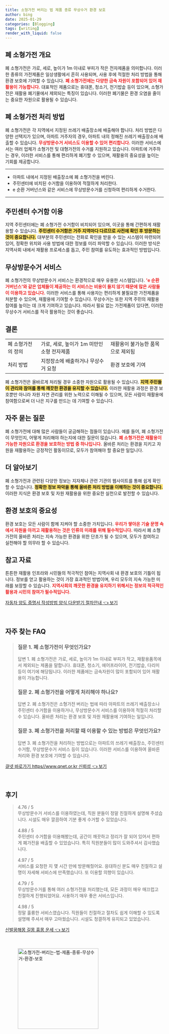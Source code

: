```yaml
---
title: 소형가전 버리는 법 제품 종류 무상수거 환경 보호
author: bing
date: 2025-01-29
categories: [Blogging]
tags: [writing]
render_with_liquid: false
---
```



<h2 id='폐 소형가전 개요'>폐 소형가전 개요</h2>

<p>폐 소형가전은 가로, 세로, 높이가 1m 이내로 부피가 작은 전자제품을 의미합니다. 이러한 종류의 가전제품은 일상생활에서 흔히 사용되며, 사용 후에 적절한 처리 방법을 통해 환경 보호에 기여할 수 있습니다. <b><span style="color: #ee2323;">폐 소형가전에는 다양한 금속 자원이 포함되어 있어 재활용이 가능합니다.</span></b> 대표적인 제품으로는 휴대폰, 청소기, 전기밥솥 등이 있으며, 소형가전은 재활용 폐기물에서 제외되는 특징이 있습니다. 이러한 폐기물은 환경 오염을 줄이는 중요한 자원으로 활용될 수 있습니다.</p>

<h2 id='폐 소형가전 처리 방법'>폐 소형가전 처리 방법</h2>

<p>폐 소형가전은 각 지역에서 지정된 쓰레기 배출장소에 배출해야 합니다. 처리 방법은 다양한 선택지가 있으며, 아파트 거주자의 경우, 아파트 내의 정해진 쓰레기 배출장소에 배출할 수 있습니다. <b><span style="color: #ee2323;">무상방문수거 서비스도 이용할 수 있어 편리합니다.</span></b> 이러한 서비스에서는 여러 업체가 소형가전 및 대형가전의 수거를 지원하고 있습니다. 아파트에 거주하는 경우, 이러한 서비스를 통해 편리하게 폐기할 수 있으며, 재활용의 중요성을 높이는 기회를 제공합니다.</p>

<hr />

<ul>
    <li>아파트 내에서 지정된 배출장소에 폐 소형가전을 버린다.</li>
    <li>주민센터에 비치된 수거함을 이용하여 적절하게 처리한다.</li>
    <li>e 순환 거버넌스와 같은 서비스에 무상방문수거를 신청하여 편리하게 수거한다.</li>
</ul>

<hr />

<h2 id='주민센터 수거함 이용'>주민센터 수거함 이용</h2>

<p>지역 주민센터에는 폐 소형가전 수거함이 비치되어 있으며, 이곳을 통해 간편하게 재활용할 수 있습니다. <b><span style="background-color: #ffe066;">주민센터 수거함은 거주 지역마다 다르므로 사전에 확인 후 방문하는 것이 중요합니다.</span></b> 대부분의 주민센터는 전화로 확인을 받을 수 있는 시스템이 마련되어 있어, 정확한 위치와 사용 방법에 대한 정보를 미리 파악할 수 있습니다. 이러한 방식은 지역사회 내에서 재활용 프로세스를 돕고, 주민 참여를 유도하는 효과적인 방법입니다.</p>

<h2 id='무상방문수거 서비스'>무상방문수거 서비스</h2>

<p>폐 소형가전의 무상방문수거 서비스는 환경적으로 매우 유용한 시스템입니다. <b><span style="color: #ee2323;">'e 순환 거버넌스'와 같은 업체들이 제공하는 이 서비스는 비용이 들지 않기 때문에 많은 사람들이 이용하고 있습니다.</span></b> 이러한 서비스를 통해 사용자는 편리하게 불필요한 가전제품을 처분할 수 있으며, 재활용에 기여할 수 있습니다. 무상수거는 또한 지역 주민의 재활용 참여를 높이는 데 크게 기여하고 있습니다. 따라서 필요 없는 가전제품이 있다면, 이러한 무상수거 서비스를 적극 활용하는 것이 좋습니다.</p>

<h2 id='결론'>결론</h2>

<table>
    <tr>
        <td>폐 소형가전의 정의</td>
        <td>가로, 세로, 높이가 1m 미만인 소형 전자제품</td>
        <td>재활용이 불가능한 품목으로 제외됨</td>
    </tr>
    <tr>
        <td>처리 방법</td>
        <td>지정장소에 배출하거나 무상수거 요청</td>
        <td>환경 보호에 기여</td>
    </tr>
</table>

<p>폐 소형가전은 올바르게 처리될 경우 소중한 자원으로 활용될 수 있습니다. <b><span style="background-color: #ffe066;">지역 주민들이 관리와 참여를 통해 깨끗한 환경을 유지할 수 있습니다.</span></b> 이러한 재활용 과정은 환경 보호뿐만 아니라 자원 자연 관리를 위한 노력으로 이해될 수 있으며, 모든 사람이 재활용에 참여함으로써 더 나은 지구를 만드는 데 기여할 수 있습니다.</p>

<h2 id='자주 묻는 질문'>자주 묻는 질문</h2>

<p>폐 소형가전에 대해 많은 사람들이 궁금해하는 점들이 있습니다. 예를 들어, 폐 소형가전이 무엇인지, 어떻게 처리해야 하는지에 대한 질문이 많습니다. <b><span style="color: #ee2323;">폐 소형가전은 재활용이 가능한 자원으로 환경을 보호하는 방법 중 하나입니다.</span></b> 올바른 처리는 환경을 지키고 자원을 재활용하는 긍정적인 활동이므로, 모두가 참여해야 할 중요한 일입니다.</p>

<h2 id='더 알아보기'>더 알아보기</h2>

<p>폐 소형가전과 관련된 다양한 정보는 지자체나 관련 기관의 웹사이트를 통해 쉽게 확인할 수 있습니다. <b><span style="background-color: #ffe066;">정확한 정보 파악을 통해 올바른 처리 방법을 이해하는 것이 중요합니다.</span></b> 이러한 지식은 환경 보호 및 자원 재활용을 위한 중요한 실천으로 발전할 수 있습니다.</p>

<h2 id='환경 보호의 중요성'>환경 보호의 중요성</h2>

<p>환경 보호는 모든 사람이 함께 지켜야 할 소중한 가치입니다. <b><span style="color: #ee2323;">우리가 쌓아온 기술 문명 속에서 자원을 아끼고 재활용하는 것은 인류의 미래를 위해 필수적입니다.</span></b> 따라서 폐 소형가전의 올바른 처리는 지속 가능한 환경을 위한 단초가 될 수 있으며, 모두가 참여하고 실천해야 할 의무라 할 수 있습니다.</p>

<h2 id='참고 자료'>참고 자료</h2>

<p>튼튼한 재활용 인프라와 시민들의 적극적인 참여는 지역사회 내 환경 보호의 기틀이 됩니다. 정보를 얻고 활용하는 것이 가장 효과적인 방법이며, 우리 모두의 지속 가능한 미래를 보장할 수 있습니다. <b><span style="color: #ee2323;">지역사회의 깨끗한 환경을 유지하기 위해서는 정보의 적극적인 활용과 시민의 참여가 필수적입니다.</span></b></p>


<p><a class="click-button" title="자동차 양도 증명서 작성방법 양식 다운받기 절차안내" href="https://blackassets.github.io/posts/%EC%9E%90%EB%8F%99%EC%B0%A8-%EC%96%91%EB%8F%84-%EC%A6%9D%EB%AA%85%EC%84%9C-%EC%9E%91%EC%84%B1%EB%B0%A9%EB%B2%95-%EC%96%91%EC%8B%9D-%EB%8B%A4%EC%9A%B4%EB%B0%9B%EA%B8%B0-%EC%A0%88%EC%B0%A8%EC%95%88%EB%82%B4/" rel="dofollow">자동차 양도 증명서 작성방법 양식 다운받기 절차안내 👈 보기</a></p><br>
<h2 id='자주_찾는_FAQ'>자주 찾는 FAQ</h2>
<div itemscope="" itemtype="https://schema.org/FAQPage"> 
<blockquote> 
<div itemscope="" itemprop="mainEntity" itemtype="https://schema.org/Question"> 
<h3 itemprop="name">질문 1. 폐 소형가전이 무엇인가요?</h3> 
<div itemscope="" itemprop="acceptedAnswer" itemtype="https://schema.org/Answer"> 
<span itemprop="text"> 
<p>답변 1. 폐 소형가전은 가로, 세로, 높이가 1m 이내로 부피가 작고, 재활용품목에서 제외되는 제품을 말합니다. 휴대폰, 청소기, 에어프라이어, 전기밥솥, 다리미 등이 여기에 해당됩니다. 이러한 제품에는 금속자원이 많이 포함되어 있어 재활용이 가능합니다.</p> 
</span> 
</div> 
</div> 
<div itemscope="" itemprop="mainEntity" itemtype="https://schema.org/Question"> 
<h3 itemprop="name">질문 2. 폐 소형가전을 어떻게 처리해야 하나요?</h3> 
<div itemscope="" itemprop="acceptedAnswer" itemtype="https://schema.org/Answer"> 
<span itemprop="text"> 
<p>답변 2. 폐 소형가전은 소형가전 버리는 법에 따라 아파트의 쓰레기 배출장소나 주민센터 수거함을 이용하거나, 무상방문수거 서비스를 이용하여 적절히 처리할 수 있습니다. 올바른 처리는 환경 보호 및 자원 재활용에 기여하는 일입니다.</p> 
</span> 
</div> 
</div> 
<div itemscope="" itemprop="mainEntity" itemtype="https://schema.org/Question"> 
<h3 itemprop="name">질문 3. 폐 소형가전을 처리할 때 이용할 수 있는 방법은 무엇인가요?</h3> 
<div itemscope="" itemprop="acceptedAnswer" itemtype="https://schema.org/Answer"> 
<span itemprop="text"> 
<p>답변 3. 폐 소형가전을 처리하는 방법으로는 아파트의 쓰레기 배출장소, 주민센터 수거함, 무상방문수거 서비스 등이 있습니다. 이러한 서비스를 이용하여 올바른 처리와 환경 보호에 기여할 수 있습니다.</p> 
</span> 
</div> 
</div> 
</blockquote> 
</div>
<p><a class="click-button" title="큐넷 바로가기 https//www.qnet.or.kr 신뢰성" href="https://blackassets.github.io/posts/%ED%81%90%EB%84%B7-%EB%B0%94%EB%A1%9C%EA%B0%80%EA%B8%B0-httpswww.qnet.or.kr-%EC%8B%A0%EB%A2%B0%EC%84%B1/" rel="dofollow">큐넷 바로가기 https//www.qnet.or.kr 신뢰성 👈 보기</a></p><br>
<h2 id='후기'>후기</h2>
<div itemscope itemtype="https://schema.org/Product">
  <blockquote>
  <div itemprop="review" itemscope itemtype="https://schema.org/Review">
      <div itemprop="reviewRating" itemscope itemtype="https://schema.org/Rating"> <span itemprop="ratingValue">4.76</span> / <span itemprop="bestRating">5</span> </div>
      <span itemprop="reviewBody">무상방문수거 서비스를 이용하였는데, 직원 분들이 정말 친절하게 설명해 주셨습니다. 시설도 매우 깔끔하여 기분 좋게 수거할 수 있었습니다.</span>
  </div>
  <br>
  <div itemprop="review" itemscope itemtype="https://schema.org/Review">
      <div itemprop="reviewRating" itemscope itemtype="https://schema.org/Rating"> <span itemprop="ratingValue">4.88</span> / <span itemprop="bestRating">5</span> </div>
      <span itemprop="reviewBody">주민센터 수거함을 이용해봤는데, 공간이 깨끗하고 정리가 잘 되어 있어서 편하게 폐가전을 배출할 수 있었습니다. 특히 직원분들이 많이 도와주셔서 감사했습니다.</span>
  </div>
  <br>
  <div itemprop="review" itemscope itemtype="https://schema.org/Review">
      <div itemprop="reviewRating" itemscope itemtype="https://schema.org/Rating"> <span itemprop="ratingValue">4.97</span> / <span itemprop="bestRating">5</span> </div>
      <span itemprop="reviewBody">서비스를 요청한 지 몇 시간 만에 방문해줬어요. 응대하신 분도 매우 친절하고 설명이 자세해 서비스에 만족했습니다. 또 이용할 의향이 있습니다.</span>
  </div>
  <br>
  <div itemprop="review" itemscope itemtype="https://schema.org/Review">
      <div itemprop="reviewRating" itemscope itemtype="https://schema.org/Rating"> <span itemprop="ratingValue">4.79</span> / <span itemprop="bestRating">5</span> </div>
      <span itemprop="reviewBody">무상방문수거를 통해 여러 소형가전을 처리했는데, 모든 과정이 매우 매끄럽고 친절하게 진행되었어요. 사용하기 매우 좋은 서비스입니다.</span>
  </div>
  <br>
  <div itemprop="review" itemscope itemtype="https://schema.org/Review">
      <div itemprop="reviewRating" itemscope itemtype="https://schema.org/Rating"> <span itemprop="ratingValue">4.98</span> / <span itemprop="bestRating">5</span> </div>
      <span itemprop="reviewBody">정말 훌륭한 서비스였습니다. 직원들이 친절하고 절차도 쉽게 이해할 수 있도록 설명해 주셔서 매우 고마웠습니다. 시설도 청결하게 유지되고 있었습니다.</span>
  </div>
  </blockquote>
</div>
<p><a class="click-button" title="신발꿈해몽 길몽 흉몽 운세" href="https://blackassets.github.io/posts/%EC%8B%A0%EB%B0%9C%EA%BF%88%ED%95%B4%EB%AA%BD-%EA%B8%B8%EB%AA%BD-%ED%9D%89%EB%AA%BD-%EC%9A%B4%EC%84%B8/" rel="dofollow">신발꿈해몽 길몽 흉몽 운세 👈 보기</a></p><br>
<figure class="image"><img src="https://blackassets.github.io/assets/img/thumbnail/소형가전-버리는-법-제품-종류-무상수거-환경-보호.webp" alt="소형가전-버리는-법-제품-종류-무상수거-환경-보호" width="256" height="256"></figure>